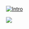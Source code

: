[![Intro](https://readme-typing-svg.herokuapp.com?font=Fira+Code&pause=1000&color=08CE90&vCenter=true&random=false&width=435&lines=Hello+everyone;Welcome+to+my+GitHub+profile!;My+name+is+Katon+Fitrianto)](https://git.io/typing-svg)

![](https://komarev.com/ghpvc/?username=katon26&style=flat-square)
